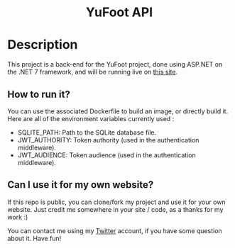 <h1 align="center">YuFoot API</h1>

# Description

This project is a back-end for the YuFoot project, done using ASP.NET on the .NET 7 framework, and will be running live on [this site](https://yufoot-api.valentinvirot.fr/).

## How to run it?

You can use the associated Dockerfile to build an image, or directly build it.
Here are all of the environment variables currently used :

<ul>
    <li>SQLITE_PATH: Path to the SQLite database file.</li>
    <li>JWT_AUTHORITY: Token authority (used in the authentication middleware).</li>
    <li>JWT_AUDIENCE: Token audience (used in the authentication middleware).</li>
</ul>

## Can I use it for my own website?

If this repo is public, you can clone/fork my project and use it for your own website. Just credit me somewhere in your site / code, as a thanks for my work :)

You can contact me using my [Twitter](https://twitter.com/valentin_vir) account, if you have some question about it. Have fun!
